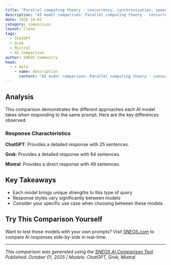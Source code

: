 ```yaml
---
title: "Parallel computing theory - concurrency, synchronization, speedup"
description: "AI model comparison: Parallel computing theory - concurrency, synchronization, speedup..."
date: 2025-10-01
category: comparison
layout: Clean
tags:
  - ChatGPT
  - Grok
  - Mistral
  - AI Comparison
author: SNEOS Community
head:
  - - meta
    - name: description
      content: "AI model comparison: Parallel computing theory - concurrency, synchronization, speedup..."
---
```


<ChatComparison
  title="Parallel computing theory - concurrency, synchronization, speedup"
  prompt="Parallel computing theory - concurrency, synchronization, speedup"
  :responses='{
    "ChatGPT": "Certainly! Here\u0027s an overview of key concepts in parallel computing theory relating to concurrency, synchronization, and speedup:\n\n---\n\n### Parallel Computing Theory: Concurrency, Synchronization, and Speedup\n\n#### 1. Concurrency in Parallel Computing\n\n- **Concurrency** refers to the ability of a system to execute multiple computations or processes simultaneously. In the context of parallel computing, concurrency implies multiple tasks or threads making progress within overlapping time intervals.\n- **Parallelism vs Concurrency**:\n  - *Parallelism* is about doing multiple things literally at the same time (e.g., on multiple processors or cores).\n  - *Concurrency* is about managing multiple tasks that may or may not actually run simultaneously but can be in progress concurrently.\n- Concurrency enables better resource utilization and can lead to higher throughput and responsiveness.\n\n#### 2. Synchronization\n\n- **Synchronization** is the coordination mechanism to ensure correct execution order and data consistency when multiple concurrent tasks access shared resources.\n- Without proper synchronization, concurrent processes can lead to *race conditions*, where the outcome depends on the unpredictable timing of tasks.\n- **Common synchronization mechanisms include:**\n  - **Locks (Mutexes):** Allow only one thread at a time to access a critical section.\n  - **Semaphores:** Generalized locks that allow a certain number of threads into a critical region.\n  - **Barriers:** Ensure that a group of threads reaches a certain execution point before any can proceed.\n  - **Condition variables:** Allow threads to wait for certain conditions before resuming execution.\n  - **Atomic operations:** Hardware or compiler provided operations that complete indivisibly.\n- Correct synchronization is critical to ensure *mutual exclusion*, *deadlock-freedom*, and *fairness*.\n\n#### 3. Speedup in Parallel Computing\n\n- **Speedup (S)** measures the performance gain of a parallel algorithm compared to a sequential one.\n\n  \\[\n  S = \\frac{T_{serial}}{T_{parallel}}\n  \\]\n\n  where \\(T_{serial}\\) is the execution time of the best serial algorithm, and \\(T_{parallel}\\) is the execution time of the parallel algorithm using \\(p\\) processors.\n\n- **Types of speedup:**\n  - **Linear speedup:** \\( S = p \\) (ideal but rarely achievable)\n  - **Sub-linear speedup:** \\( S \u003C p \\)\n  - **Super-linear speedup:** \\( S \u003E p \\) (can occur due to cache effects or algorithmic improvements)\n\n- **Amdahl\u2019s Law:**\n  - Describes the theoretical limit of speedup based on the fraction of code that must be executed sequentially:\n  \n  \\[\n  S(p) = \\frac{1}{(1 - f) \u002B \\frac{f}{p}}\n  \\]\n\n  where \\(f\\) is the fraction of the program that can be parallelized, and \\(p\\) is the number of processors.\n\n- **Gustafson\u2019s Law:**\n  - Argues that by scaling problem size, speedup can scale better:\n  \n  \\[\n  S(p) = p - \\alpha(p - 1)\n  \\]\n\n  where \\(\\alpha\\) is the non-parallelizable portion of the workload.\n\n- **Efficiency (E):**\n  \n  \\[\n  E = \\frac{S}{p}\n  \\]\n\n  Indicates how well the processors are utilized; ideal efficiency is 1 (or 100%).\n\n---\n\n### Summary\n\n| Concept         | Description                                                                                  |\n|-----------------|----------------------------------------------------------------------------------------------|\n| Concurrency     | Multiple tasks executing overlapping in time, can be parallel or interleaved                 |\n| Synchronization | Coordination techniques like locks, semaphores, and barriers to prevent race conditions     |\n| Speedup         | Measure of parallel performance gain; bounded by sequential fraction per Amdahl\u2019s Law       |\n\n---\n\nIf you\u0027d like, I can provide examples or dive deeper into any of these topics!",
    "Grok": "Parallel computing theory is a fundamental area of computer science that deals with the design, implementation, and performance analysis of systems that perform computations concurrently. This includes concepts like **concurrency**, **synchronization**, and **speedup**, which are critical for leveraging multiple processing units (like CPUs, GPUs, or cores) to solve problems faster. Let\u0027s break down these concepts in detail:\n\n---\n\n### 1. **Concurrency**\nConcurrency refers to the ability of a system to manage multiple tasks or processes that can be executed independently and make progress without necessarily being executed simultaneously. It is a property of a program or system, not necessarily of the hardware.\n\n- **Key Points**:\n  - Concurrency is about dealing with multiple tasks at the same time but does not guarantee parallelism (actual simultaneous execution).\n  - It is often used to improve responsiveness (e.g., in GUI applications, handling multiple user inputs) or to manage I/O-bound tasks.\n  - Concurrency can exist even on a single-core processor through techniques like time-sharing or multitasking, where tasks are interleaved.\n  \n- **Example**:\n  A web server handling multiple client requests by switching between them, even on a single processor, demonstrates concurrency.\n\n- **Challenges**:\n  - Race conditions: Multiple tasks accessing shared resources in unpredictable order.\n  - Deadlocks: Tasks waiting for each other indefinitely.\n  - Starvation: A task not getting a chance to execute due to others taking priority.\n\n---\n\n### 2. **Synchronization**\nSynchronization is the coordination of concurrent tasks to ensure correct behavior, especially when they access shared resources. It prevents issues like race conditions and ensures that tasks execute in a predictable order when necessary.\n\n- **Key Mechanisms**:\n  - **Locks/Mutexes**: Prevent multiple threads or processes from accessing a shared resource simultaneously (mutual exclusion).\n  - **Semaphores**: Generalized synchronization tools that control access to a resource with a counter (e.g., for limiting the number of concurrent accesses).\n  - **Condition Variables**: Allow threads to wait for certain conditions to be true before proceeding.\n  - **Barriers**: Ensure that all threads or processes reach a certain point before any can proceed (common in parallel algorithms).\n  - **Atomic Operations**: Low-level operations (like compare-and-swap) that are guaranteed to complete without interruption.\n\n- **Challenges**:\n  - Over-synchronization can lead to performance bottlenecks or deadlocks.\n  - Under-synchronization can cause data inconsistency or race conditions.\n  - Designing synchronization for scalability (e.g., avoiding contention on locks in large systems) is complex.\n\n- **Example**:\n  In a multithreaded program, if two threads update a shared counter, a mutex lock ensures that only one thread updates it at a time to avoid incorrect results.\n\n---\n\n### 3. **Speedup**\nSpeedup measures the performance improvement gained by using parallel processing compared to sequential processing. It is a key metric in parallel computing to evaluate the effectiveness of parallelism.\n\n- **Definition**:\n  Speedup is the ratio of the time taken to solve a problem on a single processor (sequential execution) to the time taken on a parallel system with multiple processors.\n\n  \\[\n  \\text{Speedup (S)} = \\frac{T_{\\text{sequential}}}{T_{\\text{parallel}}}\n  \\]\n  where:\n  - \\( T_{\\text{sequential}} \\): Time taken by the best sequential algorithm.\n  - \\( T_{\\text{parallel}} \\): Time taken by the parallel algorithm on \\( p \\) processors.\n\n- **Ideal Speedup**:\n  In an ideal scenario, if a problem is perfectly parallelizable, speedup should equal the number of processors (\\( S = p \\)). However, real-world speedup is often less due to overheads.\n\n- **Amdahl\u0027s Law**:\n  Amdahl\u0027s Law quantifies the theoretical maximum speedup achievable when only a portion of a program can be parallelized.\n  \n  \\[\n  S = \\frac{1}{(1 - f) \u002B \\frac{f}{p}}\n  \\]\n  where:\n  - \\( f \\): Fraction of the program that can be parallelized (between 0 and 1).\n  - \\( 1 - f \\): Fraction of the program that must remain sequential.\n  - \\( p \\): Number of processors.\n\n  **Implication**: Even with many processors, the sequential portion (\\( 1 - f \\)) limits the achievable speedup. For example, if only 90% of a program is parallelizable (\\( f = 0.9 \\)), the maximum speedup is limited to 10x, no matter how many processors are added.\n\n- **Gustafson\u0027s Law**:\n  An alternative to Amdahl\u0027s Law, Gustafson\u0027s Law argues that as problem size grows, the sequential part becomes less significant relative to the parallel part. It suggests that speedup can scale better with larger datasets.\n\n  \\[\n  S = p - \\alpha (p - 1)\n  \\]\n  where \\( \\alpha \\) is the fraction of time spent on sequential tasks for a given problem size.\n\n- **Overheads Affecting Speedup**:\n  - **Communication Overhead**: Time spent exchanging data between processors.\n  - **Synchronization Overhead**: Time spent waiting for tasks to coordinate.\n  - **Load Imbalance**: Uneven distribution of work among processors, causing some to idle.\n  - **Memory Bottlenecks**: Limited bandwidth or contention for shared memory.\n\n- **Example**:\n  If a sequential program takes 100 seconds to run, and a parallel version with 4 processors takes 30 seconds, the speedup is:\n  \\[\n  S = \\frac{100}{30} \\approx 3.33\n  \\]\n  This is less than the ideal speedup of 4 due to overheads or sequential portions of the code.\n\n---\n\n### Interconnection of These Concepts\n- **Concurrency** enables parallelism by allowing multiple tasks to be managed simultaneously, but it requires **synchronization** to avoid conflicts when tasks share resources.\n- **Synchronization** ensures correct execution but can introduce overheads that reduce **speedup**.\n- **Speedup** is the ultimate goal of parallel computing, but it is limited by how effectively concurrency is implemented and how well synchronization overheads are minimized.\n\n---\n\n### Additional Notes\n- **Scalability**: A parallel system\u0027s ability to maintain speedup as the number of processors increases. Strong scalability refers to maintaining performance with a fixed problem size; weak scalability refers to maintaining performance as the problem size grows with the number of processors.\n- **Parallelism vs. Concurrency**: Parallelism is a subset of concurrency. Parallelism implies actual simultaneous execution (requires multiple processing units), while concurrency is about the logical management of multiple tasks.\n- **Practical Tools**: Libraries like OpenMP, MPI (Message Passing Interface), and CUDA (for GPUs) help implement concurrency and synchronization in parallel programs.\n\nBy understanding and balancing concurrency, synchronization, and the factors affecting speedup, one can design efficient parallel systems that maximize performance while avoiding common pitfalls like contention and deadlocks.",
    "Mistral": "Parallel computing theory involves the study of how to perform computations more efficiently by breaking them down into smaller tasks that can be executed simultaneously. Key concepts in this field include concurrency, synchronization, and speedup. Let\u0027s delve into each of these:\n\n### Concurrency\nConcurrency refers to the ability of a system to support multiple tasks or processes at the same time. In parallel computing, concurrency is achieved by dividing a task into subtasks that can be executed concurrently on multiple processors or cores. There are several models and techniques for managing concurrency:\n\n1. **Threads and Processes**:\n   - **Threads**: Lightweight units of execution within a process. Threads share the same memory space, making communication between them faster but also requiring careful synchronization.\n   - **Processes**: Heavier units of execution that have their own memory space. Communication between processes is typically slower but safer.\n\n2. **Task Parallelism**:\n   - Involves dividing a task into smaller subtasks that can be executed independently.\n   - Examples include parallel loops and task queues.\n\n3. **Data Parallelism**:\n   - Involves performing the same operation on multiple data elements simultaneously.\n   - Examples include vector and array operations.\n\n### Synchronization\nSynchronization is the process of coordinating the execution of concurrent tasks to ensure correct and consistent results. It is crucial to avoid race conditions, deadlocks, and other concurrency issues. Common synchronization mechanisms include:\n\n1. **Locks and Mutexes**:\n   - **Locks**: Mechanisms that ensure only one thread can access a critical section of code at a time.\n   - **Mutexes**: Similar to locks but can be used across processes.\n\n2. **Semaphores**:\n   - Signaling mechanisms that can be used to control access to a common resource.\n   - Counting semaphores allow multiple threads to access a resource, while binary semaphores (mutexes) allow only one thread.\n\n3. **Barriers**:\n   - Synchronization points where all threads must reach before any can proceed.\n   - Useful for ensuring that all threads have completed a phase of computation before moving on to the next.\n\n4. **Condition Variables**:\n   - Used to block a thread until a particular condition is met.\n   - Often used in conjunction with mutexes.\n\n### Speedup\nSpeedup is a measure of how much faster a parallel algorithm is compared to its sequential counterpart. It is defined as the ratio of the time taken by the fastest known sequential algorithm to the time taken by the parallel algorithm. Speedup can be categorized into:\n\n1. **Theoretical Speedup**:\n   - The ideal speedup that can be achieved if there is no overhead from parallelization.\n   - Defined as \\( S = \\frac{T_1}{T_p} \\), where \\( T_1 \\) is the time taken by the sequential algorithm and \\( T_p \\) is the time taken by the parallel algorithm.\n\n2. **Amdahl\u0027s Law**:\n   - Provides a theoretical limit on the speedup that can be achieved with a fixed number of processors.\n   - If \\( P \\) is the fraction of the program that can be parallelized, then the maximum speedup \\( S \\) with \\( N \\) processors is given by \\( S = \\frac{1}{(1-P) \u002B \\frac{P}{N}} \\).\n\n3. **Gustafson\u0027s Law**:\n   - Addresses the scalability of parallel systems by considering the problem size.\n   - If \\( s \\) is the non-parallelizable part of the program and \\( (1-s) \\) is the parallelizable part, then the speedup \\( S \\) with \\( N \\) processors is given by \\( S = N - s(N-1) \\).\n\n### Practical Considerations\nIn practice, achieving optimal speedup involves balancing several factors:\n\n1. **Load Balancing**:\n   - Ensuring that the workload is evenly distributed among processors to avoid idle time.\n\n2. **Communication Overhead**:\n   - Minimizing the time spent on communication between processors, as this can significantly impact performance.\n\n3. **Scalability**:\n   - Ensuring that the parallel algorithm can scale efficiently with an increasing number of processors.\n\n4. **Fault Tolerance**:\n   - Handling failures gracefully to ensure the system remains robust and reliable.\n\nUnderstanding these concepts is essential for designing and implementing efficient parallel computing systems."
  }'
  published-date="11:39"
/>

## Analysis

This comparison demonstrates the different approaches each AI model takes when responding to the same prompt. Here are the key differences observed:

### Response Characteristics

**ChatGPT**: Provides a detailed response with 25 sentences. 

**Grok**: Provides a detailed response with 64 sentences. 

**Mistral**: Provides a direct response with 49 sentences. 

## Key Takeaways

- Each model brings unique strengths to this type of query
- Response styles vary significantly between models
- Consider your specific use case when choosing between these models

## Try This Comparison Yourself

Want to test these models with your own prompts? Visit [SNEOS.com](https://sneos.com) to compare AI responses side-by-side in real-time.

---

*This comparison was generated using the [SNEOS AI Comparison Tool](https://sneos.com)*
*Published: October 01, 2025 | Models: ChatGPT, Grok, Mistral*
